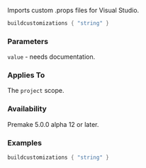 Imports custom .props files for Visual Studio.

```lua
buildcustomizations { "string" }
```

### Parameters ###

`value` - needs documentation.

### Applies To ###

The `project` scope.

### Availability ###

Premake 5.0.0 alpha 12 or later.

### Examples ###

```lua
buildcustomizations { "string" }
```

